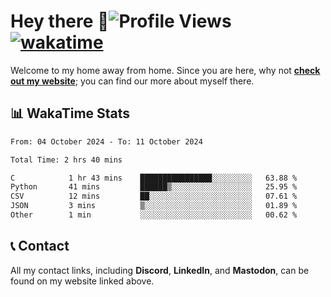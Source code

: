 # Hey there :wave:![Profile Views](https://komarev.com/ghpvc/?username=skifli) [![wakatime](https://wakatime.com/badge/user/b4317b02-0c6d-457b-82a4-a448b8a8d1df.svg)](https://wakatime.com/@b4317b02-0c6d-457b-82a4-a448b8a8d1df)

Welcome to my home away from home. Since you are here, why not [**check out my website**](https://skifli.github.io); you can find our more about myself there.

## 📊 WakaTime Stats

<!--START_SECTION:waka-->

```txt
From: 04 October 2024 - To: 11 October 2024

Total Time: 2 hrs 40 mins

C            1 hr 43 mins    ████████████████░░░░░░░░░   63.88 %
Python       41 mins         ██████▒░░░░░░░░░░░░░░░░░░   25.95 %
CSV          12 mins         ██░░░░░░░░░░░░░░░░░░░░░░░   07.61 %
JSON         3 mins          ▒░░░░░░░░░░░░░░░░░░░░░░░░   01.89 %
Other        1 min           ░░░░░░░░░░░░░░░░░░░░░░░░░   00.62 %
```

<!--END_SECTION:waka-->

## 📞 Contact

All my contact links, including **Discord**, **LinkedIn**, and **Mastodon**, can be found on my website linked above.
